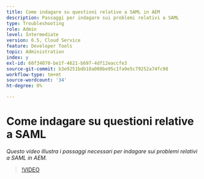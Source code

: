 ```yaml
---
title: Come indagare su questioni relative a SAML in AEM
description: Passaggi per indagare sui problemi relativi a SAML
type: Troubleshooting
role: Admin
level: Intermediate
version: 6.5, Cloud Service
feature: Developer Tools
topic: Administration
index: y
exl-id: 60f34070-be1f-4621-b697-4df12eaccfe3
source-git-commit: b3e9251bdb18a008be95c1fa9e5c79252a74fc98
workflow-type: tm+mt
source-wordcount: '34'
ht-degree: 0%

---
```


# Come indagare su questioni relative a SAML

*Questo video illustra i passaggi necessari per indagare sui problemi relativi a SAML in AEM.*

>[!VIDEO](https://video.tv.adobe.com/v/335466?quality=12&learn=on)
